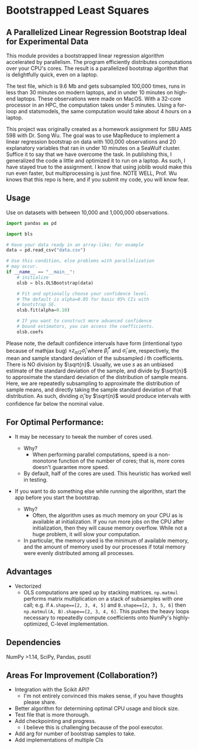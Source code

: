 # Bootstrapped Least Squares

## A Parallelized Linear Regression Bootstrap Ideal for Experimental Data

This module provides a bootstrapped linear regression algorithm accelerated by parallelism.
The program efficiently distributes computations over your CPU's cores.
The result is a parallelized bootstrap algorithm that is delightfully quick, even on a laptop.

The test file, which is 9.6 Mb and gets subsampled 100,000 times, runs in less than 30 minutes on modern laptops, and in under 10 minutes on high-end laptops. These observations were made on MacOS. With a 32-core processor in an HPC, the computation takes under 5 minutes. Using a for-loop and statsmodels, the same computation would take about 4 hours on a laptop.

This project was originally created as a homework assignment for SBU AMS 598 with Dr. Song Wu. The goal was to use MapReduce to implement a linear regression bootstrap on data with 100,000 observations and 20 explanatory variables that ran in under 10 minutes on a SeaWulf cluster. Suffice it to say that we have overcome the task. In publishing this, I generalized the code a little and optimized it to run on a laptop. As such, I have stayed true to the assignment. I know that using joblib would make this run even faster, but multiprocessing is just fine. NOTE WELL, Prof. Wu knows that this repo is here, and if you submit my code, you will know fear.

## Usage

Use on datasets with between 10,000 and 1,000,000 observations.

```python
import pandas as pd

import bls

# Have your data ready in an array-like; for example
data = pd.read_csv("data.csv")

# Use this condition, else problems with parallelization
# may occur.
if __name__ == "__main__":
    # initialize
    olsb = bls.OLSBootstrap(data)

    # Fit and optionally choose your confidence level.
    # The default is alpha=0.05 for basic 95% CIs with
    # bootstrap SE.
    olsb.fit(alpha=0.10)

    # If you want to construct more advanced confidence
    # bound estimators, you can access the coefficients.
    olsb.coefs
```

Please note, the default confidence intervals have form (intentional typo because of mathjax bug) $\pm z_{\alpha/2} \hat{\sigma}_i$ where $\hat{\beta}^*_i$ and $\hat{\sigma}_i$ are, respectively, the mean and sample standard deviation of the subsampled $i$ th coefficients. There is NO division by $\sqrt{n}$. Usually, we use $s$ as an unbiased estimate of the standard deviation of the sample, and divide by $\sqrt{n}$ to approximate the standard deviation of the distribution of sample means. Here, we are repeatedly subsampling to approximate the distribution of sample means, and directly taking the sample standard deviation of that distribution. As such, dividing $\hat{\sigma}_i$ by $\sqrt{n}$ would produce intervals with confidence far below the nominal value.

## For Optimal Performance:
- It may be necessary to tweak the number of cores used.
  - Why?
    - When performing parallel computations, speed is a non-monotone function of the number of cores; that is, more cores doesn't guarantee more speed. 
  - By default, half of the cores are used. This heuristic has worked well in testing.

- If you want to do something else while running the algorithm, start the app before you start the bootstrap.
  - Why?
    - Often, the algorithm uses as much memory on your CPU as is available at initialization. If you run more jobs on the CPU after initialization, then they will cause memory overflow. While not a huge problem, it will slow your computation.
  - In particular, the memory used is the minimum of available memory, and the amount of memory used by our processes if total memory were evenly distributed among all processes.
  
## Advantages
- Vectorized
  - OLS computations are sped up by stacking matrices. `np.matmul` performs matrix multiplication on a stack of subsamples with one call; e.g. if `A.shape==[2, 3, 4, 5]` and `B.shape==[2, 3, 5, 6]` then `np.matmul(A, B).shape==[2, 3, 4, 6]`. This pushes the heavy loops necessary to repeatedly compute coefficients onto NumPy's highly-optimized, C-level implementation.
## Dependencies

NumPy >1.14, SciPy, Pandas, psutil

## Areas For Improvement (Collaboration?)
- Integration with the Scikit API?
  - I'm not entirely convinced this makes sense, if you have thoughts please share.
- Better algorithm for determining optimal CPU usage and block size.
- Test file that is more thorough.
- Add checkpointing and progress.
  - I believe this is challenging because of the pool executor.
- Add arg for number of bootstrap samples to take.
- Add implementations of multiple CIs
